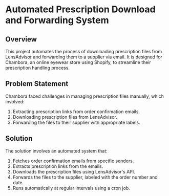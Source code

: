 # Automated Prescription Download and Forwarding System

## Overview

This project automates the process of downloading prescription files from LensAdvisor and forwarding them to a supplier via email. It is designed for Chambora, an online eyewear store using Shopify, to streamline their prescription handling process.

## Problem Statement

Chambora faced challenges in managing prescription files manually, which involved:
1. Extracting prescription links from order confirmation emails.
2. Downloading prescription files from LensAdvisor.
3. Forwarding the files to their supplier with appropriate labels.

## Solution

The solution involves an automated system that:
1. Fetches order confirmation emails from specific senders.
2. Extracts prescription links from the emails.
3. Downloads the prescription files using LensAdvisor's API.
4. Forwards the files to the supplier, labeled with the order number and date.
5. Runs automatically at regular intervals using a cron job.
